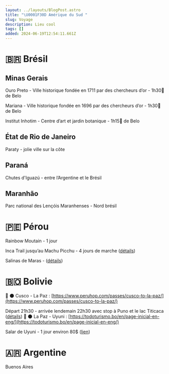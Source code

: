 ```yaml
---
layout: ../layouts/BlogPost.astro
title: "\U0001F30D Amérique du Sud "
slug: Voyage
description: Lieu cool
tags: []
added: 2024-06-19T12:54:11.661Z
---
```


# 🇧🇷 Brésil

## Minas Gerais

Ouro Preto - Ville historique fondée en 1711 par des chercheurs d’or - 1h30🚗 de Belo

Mariana - Ville historique fondée en 1696 par des chercheurs d’or - 1h30🚗 de Belo

Institut Inhotim - Centre d’art et jardin botanique - 1h15🚗 de Belo

## État de Rio de Janeiro

Paraty - jolie ville sur la côte

## Paraná

Chutes d'Iguazú - entre l’Argentine et le Brésil

## Maranhão

Parc national des Lençóis Maranhenses - Nord brésil

# 🇵🇪 Pérou

Rainbow Moutain - 1 jour

Inca Trail jusqu’au Machu Picchu - 4 jours de marche ([détails](https://www.machupicchureservations.org/tour/inca-trail-4-days))

Salinas de Maras - ([détails](https://www.machupicchureservations.org/tour/moray-and-salt-mines-of-maras-tour))

# 🇧🇴 Bolivie

🚌 🌑 Cusco - La Paz : [https://www.peruhop.com/passes/cusco-to-la-paz/](https://www.peruhop.com/passes/cusco-to-la-paz/)

Départ 21h30 - arrivée lendemain 22h30 avec stop à Puno et le lac Titicaca ([détails](https://www.peruhop.com/passes/cusco-to-la-paz/))
🚌 🌑 La Paz - Uyuni : [https://todoturismo.bo/en/page-inicial-en-eng/](https://todoturismo.bo/en/page-inicial-en-eng/)

Salar de Uyuni - 1 jour environ 80$ ([lien](https://www.findlocaltrips.com/en/a/salar-de-uyuni-tours-bolivia))

# 🇦🇷 Argentine

Buenos Aires
